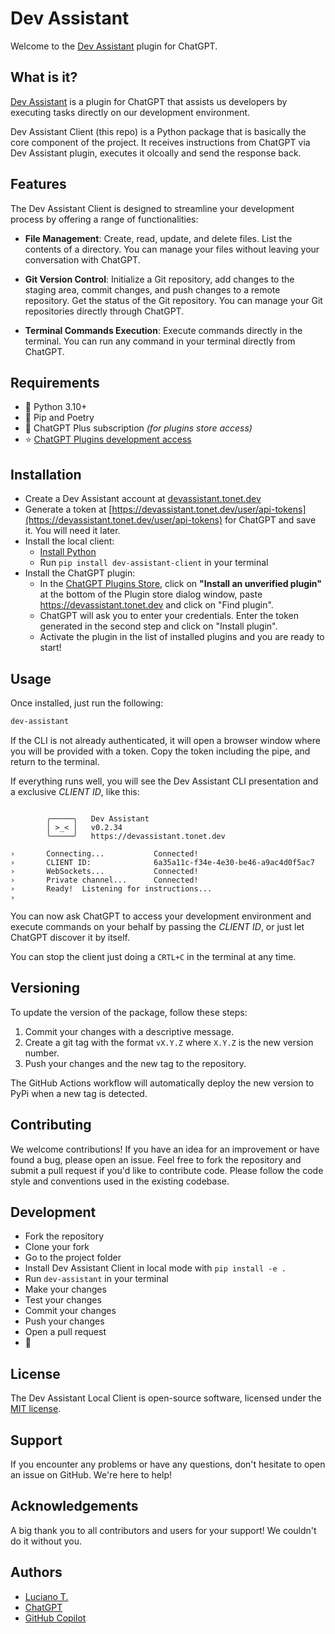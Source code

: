 # Dev Assistant

Welcome to the [Dev Assistant](https://devassistant.tonet.dev) plugin for ChatGPT.

## What is it?

[Dev Assistant](https://devassistant.tonet.dev) is a plugin for ChatGPT that assists us developers by executing tasks directly on our development environment.

Dev Assistant Client (this repo) is a Python package that is basically the core component of the project. It receives instructions from ChatGPT via Dev Assistant plugin, executes it olcoally and send the response back.

## Features

The Dev Assistant Client is designed to streamline your development process by offering a range of functionalities:

- **File Management**: Create, read, update, and delete files. List the contents of a directory. You can manage your files without leaving your conversation with ChatGPT.

- **Git Version Control**: Initialize a Git repository, add changes to the staging area, commit changes, and push changes to a remote repository. Get the status of the Git repository. You can manage your Git repositories directly through ChatGPT.

- **Terminal Commands Execution**: Execute commands directly in the terminal. You can run any command in your terminal directly from ChatGPT.

## Requirements

- 📓 Python 3.10+
- 📓 Pip and Poetry
- 💸 ChatGPT Plus subscription _(for plugins store access)_
- ⭐ [ChatGPT Plugins development access](https://openai.com/waitlist/plugins)

## Installation

- Create a Dev Assistant account at [devassistant.tonet.dev](https://devassistant.tonet.dev)
- Generate a token at [https://devassistant.tonet.dev/user/api-tokens](https://devassistant.tonet.dev/user/api-tokens) for ChatGPT and save it. You will need it later.
- Install the local client:
  - [Install Python](https://www.python.org/downloads/)
  - Run `pip install dev-assistant-client` in your terminal
- Install the ChatGPT plugin:
  - In the [ChatGPT Plugins Store](https://chat.openai.com/plugins), click on **"Install an unverified plugin"** at the bottom of the Plugin store dialog window, paste <https://devassistant.tonet.dev> and click on "Find plugin".
  - ChatGPT will ask you to enter your credentials. Enter the token generated in the second step and click on "Install plugin".
  - Activate the plugin in the list of installed plugins and you are ready to start!

## Usage

Once installed, just run the following:

```bash
dev-assistant
```

If the CLI is not already authenticated, it will open a browser window where you will be provided with a token. Copy the token including the pipe, and return to the terminal.

If everything runs well, you will see the Dev Assistant CLI presentation and a exclusive _CLIENT ID_, like this:

```

        ╭─────╮   Dev Assistant
        │ >_< │   v0.2.34
        ╰─────╯   https://devassistant.tonet.dev

›       Connecting...           Connected!
›       CLIENT ID:              6a35a11c-f34e-4e30-be46-a9ac4d0f5ac7
›       WebSockets...           Connected!
›       Private channel...      Connected!
›       Ready!  Listening for instructions...
›       

```

You can now ask ChatGPT to access your development environment and execute commands on your behalf by passing the _CLIENT ID_, or just let ChatGPT discover it by itself.

You can stop the client just doing a `CRTL+C` in the terminal at any time.

## Versioning

To update the version of the package, follow these steps:

1. Commit your changes with a descriptive message.
2. Create a git tag with the format `vX.Y.Z` where `X.Y.Z` is the new version number.
3. Push your changes and the new tag to the repository.

The GitHub Actions workflow will automatically deploy the new version to PyPi when a new tag is detected.

## Contributing

We welcome contributions! If you have an idea for an improvement or have found a bug, please open an issue. Feel free to fork the repository and submit a pull request if you'd like to contribute code. Please follow the code style and conventions used in the existing codebase.

## Development

- Fork the repository
- Clone your fork
- Go to the project folder
- Install Dev Assistant Client in local mode with `pip install -e .`
- Run `dev-assistant` in your terminal
- Make your changes
- Test your changes
- Commit your changes
- Push your changes
- Open a pull request
- 🎉

## License

The Dev Assistant Local Client is open-source software, licensed under the [MIT license](LICENSE).

## Support

If you encounter any problems or have any questions, don't hesitate to open an issue on GitHub. We're here to help!

## Acknowledgements

A big thank you to all contributors and users for your support! We couldn't do it without you.

## Authors

- [Luciano T.](https://github.com/lucianotonet)
- [ChatGPT](https://chat.openai.com/)
- [GitHub Copilot](https://copilot.github.com/)